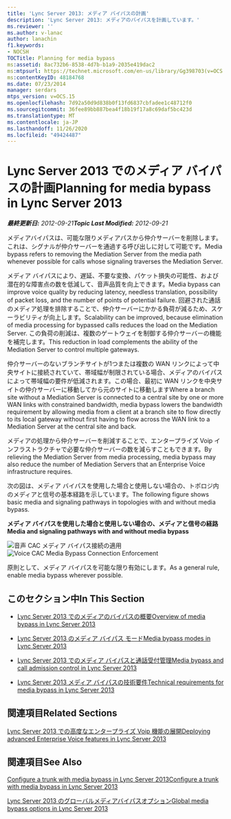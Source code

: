 ```yaml
---
title: 'Lync Server 2013: メディア バイパスの計画'
description: 'Lync Server 2013: メディアのバイパスを計画しています。'
ms.reviewer: ''
ms.author: v-lanac
author: lanachin
f1.keywords:
- NOCSH
TOCTitle: Planning for media bypass
ms:assetid: 8ac732b6-8538-4d7b-b1a9-2035e419dac2
ms:mtpsurl: https://technet.microsoft.com/en-us/library/Gg398703(v=OCS.15)
ms:contentKeyID: 48184768
ms.date: 07/23/2014
manager: serdars
mtps_version: v=OCS.15
ms.openlocfilehash: 7d92a50d9d838b0f13fd6837cbfadee1c48712f0
ms.sourcegitcommit: 36fee89bb887bea4f18b19f17a8c69daf5bc423d
ms.translationtype: MT
ms.contentlocale: ja-JP
ms.lasthandoff: 11/26/2020
ms.locfileid: "49424487"
---
```

# <a name="planning-for-media-bypass-in-lync-server-2013"></a><span data-ttu-id="7ae92-103">Lync Server 2013 でのメディア バイパスの計画</span><span class="sxs-lookup"><span data-stu-id="7ae92-103">Planning for media bypass in Lync Server 2013</span></span>

<div data-xmlns="http://www.w3.org/1999/xhtml">

<div class="topic" data-xmlns="http://www.w3.org/1999/xhtml" data-msxsl="urn:schemas-microsoft-com:xslt" data-cs="https://msdn.microsoft.com/">

<div data-asp="https://msdn2.microsoft.com/asp">



</div>

<div id="mainSection">

<div id="mainBody"><span data-ttu-id="7ae92-104">

<span> </span></span><span class="sxs-lookup"><span data-stu-id="7ae92-104">

<span> </span></span></span>

<span data-ttu-id="7ae92-105">_**最終更新日:** 2012-09-21_</span><span class="sxs-lookup"><span data-stu-id="7ae92-105">_**Topic Last Modified:** 2012-09-21_</span></span>

<span data-ttu-id="7ae92-106">メディアバイパスは、可能な限りメディアパスから仲介サーバーを削除します。これは、シグナルが仲介サーバーを通過する呼び出しに対して可能です。</span><span class="sxs-lookup"><span data-stu-id="7ae92-106">Media bypass refers to removing the Mediation Server from the media path whenever possible for calls whose signaling traverses the Mediation Server.</span></span>

<span data-ttu-id="7ae92-107">メディア バイパスにより、遅延、不要な変換、パケット損失の可能性、および潜在的な障害点の数を低減して、音声品質を向上できます。</span><span class="sxs-lookup"><span data-stu-id="7ae92-107">Media bypass can improve voice quality by reducing latency, needless translation, possibility of packet loss, and the number of points of potential failure.</span></span> <span data-ttu-id="7ae92-108">回避された通話のメディア処理を排除することで、仲介サーバーにかかる負荷が減るため、スケーラビリティが向上します。</span><span class="sxs-lookup"><span data-stu-id="7ae92-108">Scalability can be improved, because elimination of media processing for bypassed calls reduces the load on the Mediation Server.</span></span> <span data-ttu-id="7ae92-109">この負荷の削減は、複数のゲートウェイを制御する仲介サーバーの機能を補完します。</span><span class="sxs-lookup"><span data-stu-id="7ae92-109">This reduction in load complements the ability of the Mediation Server to control multiple gateways.</span></span>

<span data-ttu-id="7ae92-110">仲介サーバーのないブランチサイトが1つまたは複数の WAN リンクによって中央サイトに接続されていて、帯域幅が制限されている場合、メディアのバイパスによって帯域幅の要件が低減されます。この場合、最初に WAN リンクを中央サイトの仲介サーバーに移動してから元のサイトに移動します</span><span class="sxs-lookup"><span data-stu-id="7ae92-110">Where a branch site without a Mediation Server is connected to a central site by one or more WAN links with constrained bandwidth, media bypass lowers the bandwidth requirement by allowing media from a client at a branch site to flow directly to its local gateway without first having to flow across the WAN link to a Mediation Server at the central site and back.</span></span>

<span data-ttu-id="7ae92-111">メディアの処理から仲介サーバーを削減することで、エンタープライズ Voip インフラストラクチャで必要な仲介サーバーの数を減らすこともできます。</span><span class="sxs-lookup"><span data-stu-id="7ae92-111">By relieving the Mediation Server from media processing, media bypass may also reduce the number of Mediation Servers that an Enterprise Voice infrastructure requires.</span></span>

<span data-ttu-id="7ae92-112">次の図は、メディア バイパスを使用した場合と使用しない場合の、トポロジ内のメディアと信号の基本経路を示しています。</span><span class="sxs-lookup"><span data-stu-id="7ae92-112">The following figure shows basic media and signaling pathways in topologies with and without media bypass.</span></span>

<span data-ttu-id="7ae92-113">**メディア バイパスを使用した場合と使用しない場合の、メディアと信号の経路**</span><span class="sxs-lookup"><span data-stu-id="7ae92-113">**Media and signaling pathways with and without media bypass**</span></span>

<span data-ttu-id="7ae92-114">![音声 CAC メディア バイパス接続の適用](images/Gg398703.4d66d529-0912-4de1-abec-266f54272eb3(OCS.15).jpg "音声 CAC メディア バイパス接続の適用")</span><span class="sxs-lookup"><span data-stu-id="7ae92-114">![Voice CAC Media Bypass Connection Enforcement](images/Gg398703.4d66d529-0912-4de1-abec-266f54272eb3(OCS.15).jpg "Voice CAC Media Bypass Connection Enforcement")</span></span>

<span data-ttu-id="7ae92-115">原則として、メディア バイパスを可能な限り有効にします。</span><span class="sxs-lookup"><span data-stu-id="7ae92-115">As a general rule, enable media bypass wherever possible.</span></span>

<div>

## <a name="in-this-section"></a><span data-ttu-id="7ae92-116">このセクション中</span><span class="sxs-lookup"><span data-stu-id="7ae92-116">In This Section</span></span>

  - [<span data-ttu-id="7ae92-117">Lync Server 2013 でのメディアのバイパスの概要</span><span class="sxs-lookup"><span data-stu-id="7ae92-117">Overview of media bypass in Lync Server 2013</span></span>](lync-server-2013-overview-of-media-bypass.md)

  - [<span data-ttu-id="7ae92-118">Lync Server 2013 のメディア バイパス モード</span><span class="sxs-lookup"><span data-stu-id="7ae92-118">Media bypass modes in Lync Server 2013</span></span>](lync-server-2013-media-bypass-modes.md)

  - [<span data-ttu-id="7ae92-119">Lync Server 2013 でのメディア バイパスと通話受付管理</span><span class="sxs-lookup"><span data-stu-id="7ae92-119">Media bypass and call admission control in Lync Server 2013</span></span>](lync-server-2013-media-bypass-and-call-admission-control.md)

  - [<span data-ttu-id="7ae92-120">Lync Server 2013 メディア バイパスの技術要件</span><span class="sxs-lookup"><span data-stu-id="7ae92-120">Technical requirements for media bypass in Lync Server 2013</span></span>](lync-server-2013-technical-requirements-for-media-bypass.md)

</div>

<div>

## <a name="related-sections"></a><span data-ttu-id="7ae92-121">関連項目</span><span class="sxs-lookup"><span data-stu-id="7ae92-121">Related Sections</span></span>

[<span data-ttu-id="7ae92-122">Lync Server 2013 での高度なエンタープライズ Voip 機能の展開</span><span class="sxs-lookup"><span data-stu-id="7ae92-122">Deploying advanced Enterprise Voice features in Lync Server 2013</span></span>](lync-server-2013-deploying-advanced-enterprise-voice-features.md)

</div>

<div>

## <a name="see-also"></a><span data-ttu-id="7ae92-123">関連項目</span><span class="sxs-lookup"><span data-stu-id="7ae92-123">See Also</span></span>


[<span data-ttu-id="7ae92-124">Configure a trunk with media bypass in Lync Server 2013</span><span class="sxs-lookup"><span data-stu-id="7ae92-124">Configure a trunk with media bypass in Lync Server 2013</span></span>](lync-server-2013-configure-a-trunk-with-media-bypass.md)  


[<span data-ttu-id="7ae92-125">Lync Server 2013 のグローバルメディアバイパスオプション</span><span class="sxs-lookup"><span data-stu-id="7ae92-125">Global media bypass options in Lync Server 2013</span></span>](lync-server-2013-global-media-bypass-options.md)  
  

<span data-ttu-id="7ae92-126"></div>

</div>

<span> </span>

</div>

</div>

</span><span class="sxs-lookup"><span data-stu-id="7ae92-126"></div>

</div>

<span> </span>

</div>

</div>

</span></span></div>


